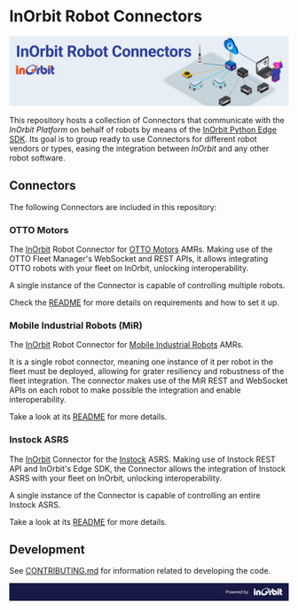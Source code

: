 # InOrbit Robot Connectors

![InOrbit Robot Connectors](assets/inorbit_robot_connectors_banner.png)

This repository hosts a collection of Connectors that communicate with the *InOrbit Platform* on behalf of robots by means of the [InOrbit Python Edge SDK](https://github.com/inorbit-ai/edge-sdk-python). Its goal is to group ready to use Connectors for different robot vendors or types, easing the integration between *InOrbit* and any other robot software.

## Connectors

The following Connectors are included in this repository:

### OTTO Motors

The [InOrbit](https://inorbit.ai/) Robot Connector for [OTTO Motors](https://directory.inorbit.ai/connect/OTTO-Motors) AMRs. Making use of the OTTO Fleet Manager's WebSocket and REST APIs, it allows integrating OTTO robots with your fleet on InOrbit, unlocking interoperability.

A single instance of the Connector is capable of controlling multiple robots.

Check the [README](otto_connector/README.md) for more details on requirements and how to set it up.

### Mobile Industrial Robots (MiR)

The [InOrbit](https://inorbit.ai/) Robot Connector for [Mobile Industrial Robots](https://directory.inorbit.ai/connect/Mobile-Industrial-Robots-A/S) AMRs.

It is a single robot connector, meaning one instance of it per robot in the fleet must be deployed, allowing for grater resiliency and robustness of the fleet integration. The connector makes use of the MiR REST and WebSocket APIs on each robot to make possible the integration and enable interoperability.

Take a look at its [README](mir_connector/README.md) for more details.

### Instock ASRS

The [InOrbit](https://inorbit.ai/) Connector for the [Instock](https://instock.com/) ASRS. Making use of Instock REST
API and InOrbit's Edge SDK, the Connector allows the integration of Instock ASRS with your fleet on InOrbit, unlocking
interoperability.

A single instance of the Connector is capable of controlling an entire Instock ASRS.

Take a look at its [README](instock_connector/README.md) for more details.

## Development

See [CONTRIBUTING.md](CONTRIBUTING.md) for information related to developing the code.

![Powered by InOrbit](assets/inorbit_github_footer.png)
